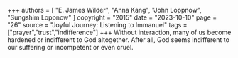 +++
authors = [
  "E. James Wilder",
  "Anna Kang",
  "John Loppnow",
  "Sungshim Loppnow"
]
copyright = "2015"
date = "2023-10-10"
page = "26"
source = "Joyful Journey: Listening to Immanuel"
tags = ["prayer","trust","indifference"]
+++
Without interaction, many of us become hardened or indifferent to God altogether. After all, God seems indifferent to our suffering or incompetent or even cruel.

